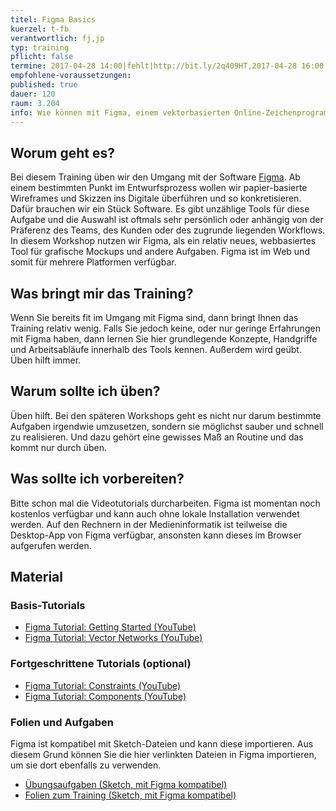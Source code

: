 ```yaml
---
titel: Figma Basics
kuerzel: t-fb
verantwortlich: fj,jp
typ: training
pflicht: false
termine: 2017-04-28 14:00|fehlt|http://bit.ly/2q409HT,2017-04-28 16:00|fehlt|http://bit.ly/2pf6nSw,2017-05-04 16:00|fehlt|http://bit.ly/2oH6KDu
empfohlene-voraussetzungen: 
published: true
dauer: 120
raum: 3.204
info: Wie können mit Figma, einem vektorbasierten Online-Zeichenprogramm, Mockups für grafische Benutzeroberflächen und Interfaces erstellt werden?
---
```


## Worum geht es?

Bei diesem Training üben wir den Umgang mit der Software [Figma](https://www.figma.com). Ab einem bestimmten Punkt im Entwurfsprozess wollen wir papier-basierte Wireframes und Skizzen ins Digitale überführen und so konkretisieren. Dafür brauchen wir ein Stück Software. Es gibt unzählige Tools für diese Aufgabe und die Auswahl ist oftmals sehr persönlich oder anhängig von der Präferenz des Teams, des Kunden oder des zugrunde liegenden Workflows. In diesem Workshop nutzen wir Figma, als ein relativ neues, webbasiertes Tool für grafische Mockups und andere Aufgaben. Figma ist im Web und somit für mehrere Platformen verfügbar. 


## Was bringt mir das Training?

Wenn Sie bereits fit im Umgang mit Figma sind, dann bringt Ihnen das Training relativ wenig. Falls Sie jedoch keine, oder nur geringe Erfahrungen mit Figma haben, dann lernen Sie hier grundlegende Konzepte, Handgriffe und Arbeitsabläufe innerhalb des Tools kennen. Außerdem wird geübt. Üben hilft immer.

## Warum sollte ich üben?

Üben hilft. Bei den späteren Workshops geht es nicht nur darum bestimmte Aufgaben irgendwie umzusetzen, sondern sie möglichst sauber und schnell zu realisieren. Und dazu gehört eine gewisses Maß an Routine und das kommt nur durch üben.

## Was sollte ich vorbereiten?

Bitte schon mal die Videotutorials durcharbeiten. Figma ist momentan noch kostenlos verfügbar und kann auch ohne lokale Installation verwendet werden. Auf den Rechnern in der Medieninformatik ist teilweise die Desktop-App von Figma verfügbar, ansonsten kann dieses im Browser aufgerufen werden. 

## Material

### Basis-Tutorials
- [Figma Tutorial: Getting Started (YouTube)](https://www.youtube.com/watch?v=RFi7wQHUP0c)
- [Figma Tutorial: Vector Networks (YouTube)](https://www.youtube.com/watch?v=b-xDRjf5B-8)

### Fortgeschrittene Tutorials (optional)
- [Figma Tutorial: Constraints (YouTube)](https://www.youtube.com/watch?v=rRQAQ1d9q9w)
- [Figma Tutorial: Components (YouTube)](https://www.youtube.com/watch?v=RLRVv7JXvco)

### Folien und Aufgaben
Figma ist kompatibel mit Sketch-Dateien und kann diese importieren. Aus diesem Grund können Sie die hier verlinkten Dateien in Figma importieren, um sie dort ebenfalls zu verwenden.
- [Übungsaufgaben (Sketch, mit Figma kompatibel)](../../download/training-sketch-basics/Sketch_Training_GdvK_SS_17_v2.zip)
- [Folien zum Training (Sketch, mit Figma kompatibel)](../../download/training-sketch-basics/Sketch_Training_GdvK_SS_17_v2.zip)